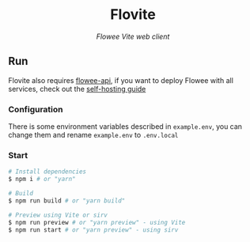 <div align="center">

# Flovite
*Flowee Vite web client*

</div>

## Run
Flovite also requires [flowee-api](https://github.com/flowee-ru/api), if you want to deploy Flowee with all services, check out the [self-hosting guide](https://github.com/flowee-ru/self-hosted)

### Configuration

There is some environment variables described in `example.env`, you can change them and rename `example.env` to `.env.local`

### Start

```bash
# Install dependencies
$ npm i # or "yarn"

# Build
$ npm run build # or "yarn build"

# Preview using Vite or sirv
$ npm run preview # or "yarn preview" - using Vite
$ npm run start # or "yarn preview" - using sirv
```